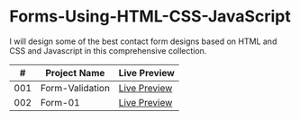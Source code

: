 # Forms-Using-HTML-CSS-JavaScript

I will design some of the best contact form designs based on HTML and CSS and Javascript in this comprehensive collection.

| #   | Project Name    | Live Preview                                                      |
| --- | --------------- | ----------------------------------------------------------------- |
| 001 | Form-Validation | [Live Preview](https://devbigboy.github.io/Forms/From-Validation) |
| 002 | Form-01         | [Live Preview](https://devbigboy.github.io/Forms/From-01)         |
